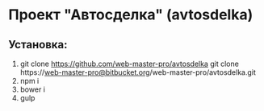 # Проект "Автосделка" (avtosdelka)

## Установка:
1. git clone https://github.com/web-master-pro/avtosdelka
   git clone https://web-master-pro@bitbucket.org/web-master-pro/avtosdelka.git
2. npm i
3. bower i
4. gulp
